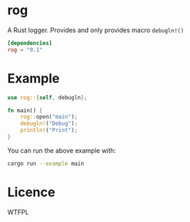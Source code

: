 # rog

A Rust logger. Provides and only provides macro `debugln!()`

```toml
[dependencies]
rog = "0.1"
```

# Example

```rust
use rog::{self, debugln};

fn main() {
    rog::open("main");
    debugln!("Debug");
    println!("Print");
}
```

You can run the above example with:

```bash
cargo run --example main
```

# Licence

WTFPL
